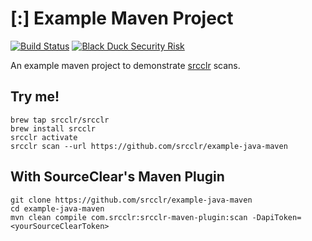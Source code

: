 # [:] Example Maven Project

[![Build Status](https://travis-ci.org/cgravelle/example-java-maven.svg?branch=master)](https://travis-ci.org/cgravelle/example-java-maven)
[![Black Duck Security Risk](https://copilot.blackducksoftware.com/github/repos/cgravelle/example-java-maven/branches/master/badge-risk.svg)](https://copilot.blackducksoftware.com/github/repos/cgravelle/example-java-maven/branches/master)

An example maven project to demonstrate [srcclr](https://www.srcclr.com) scans.

## Try me!

```
brew tap srcclr/srcclr
brew install srcclr
srcclr activate
srcclr scan --url https://github.com/srcclr/example-java-maven
```

## With SourceClear's Maven Plugin
```
git clone https://github.com/srcclr/example-java-maven
cd example-java-maven
mvn clean compile com.srcclr:srcclr-maven-plugin:scan -DapiToken=<yourSourceClearToken>
```
